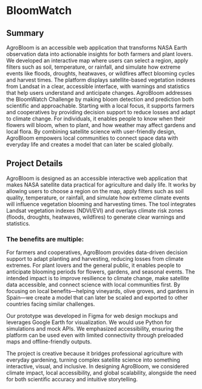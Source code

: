 # BloomWatch
## Summary
AgroBloom is an accessible web application that transforms NASA Earth observation data into actionable insights for both farmers and plant lovers. We developed an interactive map where users can select a region, apply filters such as soil, temperature, or rainfall, and simulate how extreme events like floods, droughts, heatwaves, or wildfires affect blooming cycles and harvest times. The platform displays satellite-based vegetation indexes from Landsat in a clear, accessible interface, with warnings and statistics that help users understand and anticipate changes. AgroBloom addresses the BloomWatch Challenge by making bloom detection and prediction both scientific and approachable. Starting with a local focus, it supports farmers and cooperatives by providing decision support to reduce losses and adapt to climate change. For individuals, it enables people to know when their flowers will bloom, when to plant, and how weather may affect gardens and local flora. By combining satellite science with user-friendly design, AgroBloom empowers local communities to connect space data with everyday life and creates a model that can later be scaled globally.
## Project Details
AgroBloom is designed as an accessible interactive web application that makes NASA satellite data practical for agriculture and daily life. It works by allowing users to choose a region on the map, apply filters such as soil quality, temperature, or rainfall, and simulate how extreme climate events will influence vegetation blooming and harvesting times. The tool integrates Landsat vegetation indexes (NDVI/EVI) and overlays climate risk zones (floods, droughts, heatwaves, wildfires) to generate clear warnings and statistics.

 ### The benefits are multiple:

For farmers and cooperatives, AgroBloom provides data-driven decision support to adapt planting and harvesting, reducing losses from climate extremes.
For plant lovers and the general public, it enables people to anticipate blooming periods for flowers, gardens, and seasonal events.
The intended impact is to improve resilience to climate change, make satellite data accessible, and connect science with local communities first. By focusing on local benefits—helping vineyards, olive groves, and gardens in Spain—we create a model that can later be scaled and exported to other countries facing similar challenges.

Our prototype was developed in Figma for web design mockups and leverages Google Earth for visualization. We would use Python for simulations and mock APIs. We emphasized accessibility, ensuring the platform can be used even with limited connectivity through preloaded maps and offline-friendly outputs.

The project is creative because it bridges professional agriculture with everyday gardening, turning complex satellite science into something interactive, visual, and inclusive. In designing AgroBloom, we considered climate impact, local accessibility, and global scalability, alongside the need for both scientific accuracy and intuitive storytelling.
